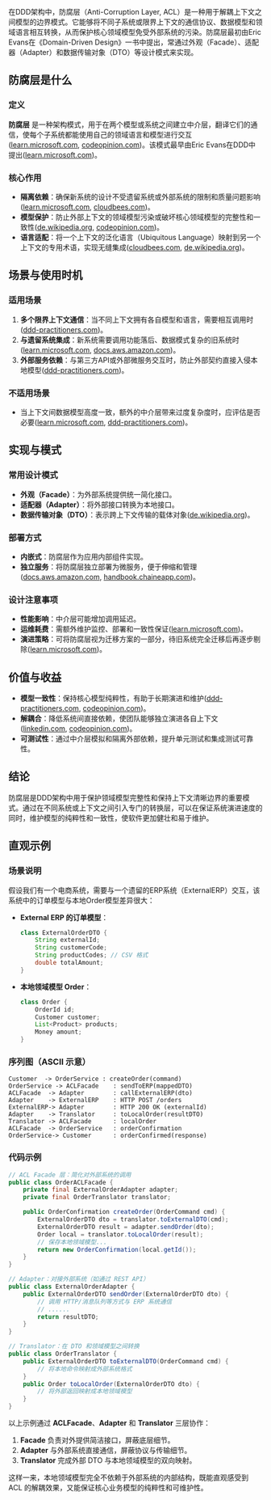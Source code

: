 在DDD架构中，防腐层（Anti-Corruption Layer, ACL）是一种用于解耦上下文之间模型的边界模式。它能够将不同子系统或限界上下文的通信协议、数据模型和领域语言相互转换，从而保护核心领域模型免受外部系统的污染。防腐层最初由Eric Evans在《Domain-Driven Design》一书中提出，常通过外观（Facade）、适配器（Adapter）和数据传输对象（DTO）等设计模式来实现。

## 防腐层是什么
### 定义
**防腐层** 是一种架构模式，用于在两个模型或系统之间建立中介层，翻译它们的通信，使每个子系统都能使用自己的领域语言和模型进行交互([learn.microsoft.com](https://learn.microsoft.com/en-us/azure/architecture/patterns/anti-corruption-layer?utm_source=chatgpt.com), [codeopinion.com](https://codeopinion.com/anti-corruption-layer-for-mapping-between-boundaries/?utm_source=chatgpt.com))。该模式最早由Eric Evans在DDD中提出([learn.microsoft.com](https://learn.microsoft.com/en-us/azure/architecture/patterns/anti-corruption-layer?utm_source=chatgpt.com))。

### 核心作用
- **隔离依赖**：确保新系统的设计不受遗留系统或外部系统的限制和质量问题影响([learn.microsoft.com](https://learn.microsoft.com/en-us/azure/architecture/patterns/anti-corruption-layer?utm_source=chatgpt.com), [cloudbees.com](https://www.cloudbees.com/blog/anti-corruption-layer-how-keep-legacy-support-breaking-new-systems?utm_source=chatgpt.com))。
- **模型保护**：防止外部上下文的领域模型污染或破坏核心领域模型的完整性和一致性([de.wikipedia.org](https://de.wikipedia.org/wiki/Domain-driven_Design?utm_source=chatgpt.com), [codeopinion.com](https://codeopinion.com/anti-corruption-layer-for-mapping-between-boundaries/?utm_source=chatgpt.com))。
- **语言适配**：将一个上下文的泛化语言（Ubiquitous Language）映射到另一个上下文的专用术语，实现无缝集成([cloudbees.com](https://www.cloudbees.com/blog/anti-corruption-layer-how-keep-legacy-support-breaking-new-systems?utm_source=chatgpt.com), [de.wikipedia.org](https://de.wikipedia.org/wiki/Domain-driven_Design?utm_source=chatgpt.com))。

## 场景与使用时机
### 适用场景
1. **多个限界上下文通信**：当不同上下文拥有各自模型和语言，需要相互调用时([ddd-practitioners.com](https://ddd-practitioners.com/home/glossary/bounded-context/bounded-context-relationship/anticorruption-layer/?utm_source=chatgpt.com))。
2. **与遗留系统集成**：新系统需要调用功能落后、数据模式复杂的旧系统时([learn.microsoft.com](https://learn.microsoft.com/en-us/azure/architecture/patterns/anti-corruption-layer?utm_source=chatgpt.com), [docs.aws.amazon.com](https://docs.aws.amazon.com/prescriptive-guidance/latest/cloud-design-patterns/acl.html?utm_source=chatgpt.com))。
3. **外部服务依赖**：与第三方API或外部微服务交互时，防止外部契约直接入侵本地模型([ddd-practitioners.com](https://ddd-practitioners.com/home/glossary/bounded-context/bounded-context-relationship/anticorruption-layer/?utm_source=chatgpt.com))。

### 不适用场景
- 当上下文间数据模型高度一致，额外的中介层带来过度复杂度时，应评估是否必要([learn.microsoft.com](https://learn.microsoft.com/en-us/azure/architecture/patterns/anti-corruption-layer?utm_source=chatgpt.com), [ddd-practitioners.com](https://ddd-practitioners.com/home/glossary/bounded-context/bounded-context-relationship/anticorruption-layer/?utm_source=chatgpt.com))。

## 实现与模式
### 常用设计模式
- **外观（Facade）**：为外部系统提供统一简化接口。
- **适配器（Adapter）**：将外部接口转换为本地接口。
- **数据传输对象（DTO）**：表示跨上下文传输的载体对象([de.wikipedia.org](https://de.wikipedia.org/wiki/Domain-driven_Design?utm_source=chatgpt.com))。

### 部署方式
- **内嵌式**：防腐层作为应用内部组件实现。
- **独立服务**：将防腐层独立部署为微服务，便于伸缩和管理([docs.aws.amazon.com](https://docs.aws.amazon.com/prescriptive-guidance/latest/cloud-design-patterns/acl.html?utm_source=chatgpt.com), [handbook.chaineapp.com](https://handbook.chaineapp.com/handbook/engineering/resources/ddd/domain-driven-design-handbook/?utm_source=chatgpt.com))。

### 设计注意事项
- **性能影响**：中介层可能增加调用延迟。
- **运维耗费**：需额外维护监控、部署和一致性保证([learn.microsoft.com](https://learn.microsoft.com/en-us/azure/architecture/patterns/anti-corruption-layer?utm_source=chatgpt.com))。
- **演进策略**：可将防腐层视为迁移方案的一部分，待旧系统完全迁移后再逐步剔除([learn.microsoft.com](https://learn.microsoft.com/en-us/azure/architecture/patterns/anti-corruption-layer?utm_source=chatgpt.com))。

## 价值与收益
- **模型一致性**：保持核心模型纯粹性，有助于长期演进和维护([ddd-practitioners.com](https://ddd-practitioners.com/home/glossary/bounded-context/bounded-context-relationship/anticorruption-layer/?utm_source=chatgpt.com), [codeopinion.com](https://codeopinion.com/anti-corruption-layer-for-mapping-between-boundaries/?utm_source=chatgpt.com))。
- **解耦合**：降低系统间直接依赖，使团队能够独立演进各自上下文([linkedin.com](https://www.linkedin.com/pulse/architecture-learnings-part-8-anti-corruption-layer-real-life-das?utm_source=chatgpt.com), [codeopinion.com](https://codeopinion.com/anti-corruption-layer-for-mapping-between-boundaries/?utm_source=chatgpt.com))。
- **可测试性**：通过中介层模拟和隔离外部依赖，提升单元测试和集成测试可靠性。

## 结论
防腐层是DDD架构中用于保护领域模型完整性和保持上下文清晰边界的重要模式。通过在不同系统或上下文之间引入专门的转换层，可以在保证系统演进速度的同时，维护模型的纯粹性和一致性，使软件更加健壮和易于维护。

## 直观示例
### 场景说明
假设我们有一个电商系统，需要与一个遗留的ERP系统（ExternalERP）交互，该系统中的订单模型与本地Order模型差异很大：

- **External ERP 的订单模型**：
  ```java
  class ExternalOrderDTO {
      String externalId;
      String customerCode;
      String productCodes; // CSV 格式
      double totalAmount;
  }
  ```
- **本地领域模型 Order**：
  ```java
  class Order {
      OrderId id;
      Customer customer;
      List<Product> products;
      Money amount;
  }
  ```

### 序列图（ASCII 示意）
```text
Customer  -> OrderService : createOrder(command)
OrderService -> ACLFacade    : sendToERP(mappedDTO)
ACLFacade  -> Adapter        : callExternalERP(dto)
Adapter    -> ExternalERP    : HTTP POST /orders
ExternalERP-> Adapter        : HTTP 200 OK (externalId)
Adapter    -> Translator     : toLocalOrder(resultDTO)
Translator -> ACLFacade      : localOrder
ACLFacade  -> OrderService   : orderConfirmation
OrderService-> Customer      : orderConfirmed(response)
```

### 代码示例
```java
// ACL Facade 层：简化对外部系统的调用
public class OrderACLFacade {
    private final ExternalOrderAdapter adapter;
    private final OrderTranslator translator;

    public OrderConfirmation createOrder(OrderCommand cmd) {
        ExternalOrderDTO dto = translator.toExternalDTO(cmd);
        ExternalOrderDTO result = adapter.sendOrder(dto);
        Order local = translator.toLocalOrder(result);
        // 保存本地领域模型...
        return new OrderConfirmation(local.getId());
    }
}

// Adapter：对接外部系统（如通过 REST API）
public class ExternalOrderAdapter {
    public ExternalOrderDTO sendOrder(ExternalOrderDTO dto) {
        // 调用 HTTP/消息队列等方式与 ERP 系统通信
        // ......
        return resultDTO;
    }
}

// Translator：在 DTO 和领域模型之间转换
public class OrderTranslator {
    public ExternalOrderDTO toExternalDTO(OrderCommand cmd) {
        // 将本地命令映射成外部系统格式
    }
    public Order toLocalOrder(ExternalOrderDTO dto) {
        // 将外部返回映射成本地领域模型
    }
}
```

以上示例通过 **ACLFacade**、**Adapter** 和 **Translator** 三层协作：

1. **Facade** 负责对外提供简洁接口，屏蔽底层细节。
2. **Adapter** 与外部系统直接通信，屏蔽协议与传输细节。
3. **Translator** 完成外部 DTO 与本地领域模型的双向映射。

这样一来，本地领域模型完全不依赖于外部系统的内部结构，既能直观感受到 ACL 的解耦效果，又能保证核心业务模型的纯粹性和可维护性。

